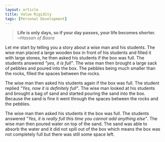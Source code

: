 ```yaml
---
layout: article
title: Value Rigidity
tags: [Personal Development]
---
```

> **Life is only days, so if your day passes, your life becomes shorter.**
*~Hassan of Basra*
<!--more-->
Let me start by telling you a story about a wise man and his students. The wise man placed a large wooden box in front of his students and filled it with large stones, he then asked his students if the box was full. The students answered *"yes, it is full"*. The wise man then brought a large sack of pebbles and poured into the box. The pebbles being much smaller than the rocks, filled the spaces between the rocks.

The wise man then asked his students again if the box was full. The student replied *"Yes, now it is definitely full"*. The wise man looked at his students and brought a bag of sand and started pouring the sand into the box. Because the sand is fine it went through the spaces between the rocks and the pebbles.

The wise man then asked his students it the box was full. The students answered *"Yes, it is really full this time you cannot add anything else"*. The wise man then poured water on top of the sand. The sand was able to absorb the water and it did not spill out of the box which means the box was not completely full but there was still some space left.